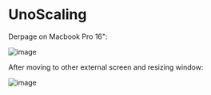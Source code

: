 # UnoScaling

Derpage on Macbook Pro 16":

![image](https://github.com/Cheesebaron/UnoScaling/assets/249719/b6f8176e-037f-402c-a8d8-63d8c6f1088b)

After moving to other external screen and resizing window:

![image](https://github.com/Cheesebaron/UnoScaling/assets/249719/cf876062-5e74-42b3-a194-c4f7ab758d3a)
